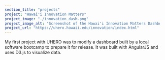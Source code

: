 ```yaml
---
section_title: "projects"
project: "Hawai'i Innovation Matters"
project_image: "./innovation_dash.png"
project_image_alt: "Screenshot of the Hawai'i Innovation Matters Dashboard"
project_url: "https://uhero.hawaii.edu/innovation/index.html"
---
```

My first project with UHERO was to modify a dashboard built by a local software bootcamp to prepare it for release. It was built with AngularJS and uses D3.js to visualize data.